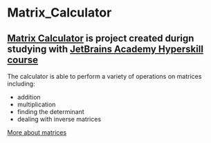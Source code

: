 # Matrix_Calculator
## [Matrix Calculator][1] is project created durign studying with [JetBrains Academy Hyperskill course][2]

The calculator is able to perform a variety of operations on matrices including:
* addition
* multiplication
* finding the determinant
* dealing with inverse matrices

[More about matrices](https://en.wikipedia.org/wiki/Matrix_(mathematics))

[1]: Matrix_calculator/matrix_calculator.py
[2]: https://hyperskill.org


